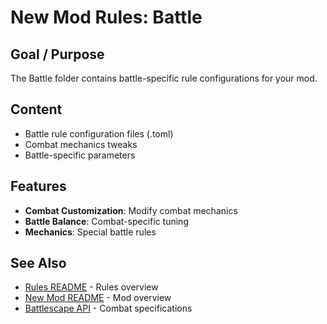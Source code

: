 # New Mod Rules: Battle

## Goal / Purpose

The Battle folder contains battle-specific rule configurations for your mod.

## Content

- Battle rule configuration files (.toml)
- Combat mechanics tweaks
- Battle-specific parameters

## Features

- **Combat Customization**: Modify combat mechanics
- **Battle Balance**: Combat-specific tuning
- **Mechanics**: Special battle rules

## See Also

- [Rules README](../README.md) - Rules overview
- [New Mod README](../../README.md) - Mod overview
- [Battlescape API](../../../api/BATTLESCAPE.md) - Combat specifications
